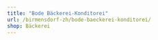 ```yaml
---
title: "Bode Bäckerei-Konditorei"
url: /birmensdorf-zh/bode-baeckerei-konditorei/
shop: Bäckerei
---
```

